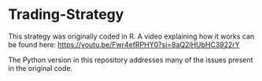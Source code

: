 # Trading-Strategy

This strategy was originally coded in R.  A video explaining how it works can be found here: https://youtu.be/Fwr4efRPHY0?si=8aQ2lHUbHC3922rY

The Python version in this repository addresses many of the issues present in the original code.
